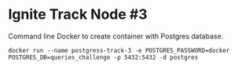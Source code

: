 # Ignite Track Node #3

Command line Docker to create container with Postgres database.

`docker run --name postgress-track-3 -e POSTGRES_PASSWORD=docker POSTGRES_DB=queries_challenge -p 5432:5432 -d postgres`
